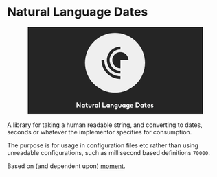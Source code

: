 
# Natural Language Dates

<p align="center">
  <img width="408" height="202" src="https://raw.githubusercontent.com/loujaybee/moment-natural-language-dates/master/dateslogo.png">
</p>

A library for taking a human readable string, and converting to dates, seconds or whatever the implementor specifies for consumption.

The purpose is for usage in configuration files etc rather than using unreadable configurations, such as millisecond based definitions `70000`.

Based on (and dependent upon) [moment](https://momentjs.com).
